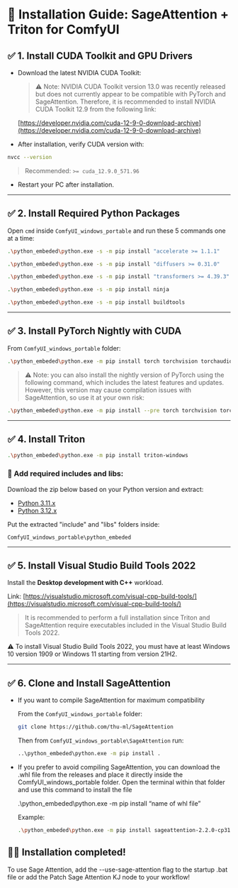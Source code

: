 # 🔧 Installation Guide: SageAttention + Triton for ComfyUI

## ✅ 1. Install CUDA Toolkit and GPU Drivers

- Download the latest NVIDIA CUDA Toolkit:

  > ⚠️ Note: NVIDIA CUDA Toolkit version 13.0 was recently released but does not currently appear to be compatible with PyTorch and SageAttention. Therefore, it is recommended to install NVIDIA CUDA Toolkit 12.9 from the following link:

  [https://developer.nvidia.com/cuda-12-9-0-download-archive](https://developer.nvidia.com/cuda-12-9-0-download-archive)

- After installation, verify CUDA version with:

```bash
nvcc --version
```

> Recommended: `>= cuda_12.9.0_571.96`

- Restart your PC after installation.

---

## ✅ 2. Install Required Python Packages

Open `cmd` inside `ComfyUI_windows_portable` and run these 5 commands one at a time:

```bash
.\python_embeded\python.exe -s -m pip install "accelerate >= 1.1.1"
```
```bash
.\python_embeded\python.exe -s -m pip install "diffusers >= 0.31.0"
```
```bash
.\python_embeded\python.exe -s -m pip install "transformers >= 4.39.3"
```
```bash
.\python_embeded\python.exe -s -m pip install ninja
```
```bash
.\python_embeded\python.exe -s -m pip install buildtools
```

---

## ✅ 3. Install PyTorch Nightly with CUDA

From `ComfyUI_windows_portable` folder:

```bash
.\python_embeded\python.exe -m pip install torch torchvision torchaudio --extra-index-url https://download.pytorch.org/whl/cu129 --upgrade
```

> ⚠️ Note: you can also install the nightly version of PyTorch using the following command, which includes the latest features and updates. However, this version may cause compilation issues with SageAttention, so use it at your own risk:

```bash
.\python_embeded\python.exe -m pip install --pre torch torchvision torchaudio --index-url https://download.pytorch.org/whl/nightly/cu129 --upgrade
```

---

## ✅ 4. Install Triton

```bash
.\python_embeded\python.exe -m pip install triton-windows
```

### 🧩 Add required includes and libs:

Download the zip below based on your Python version and extract:

- [Python 3.11.x](https://github.com/woct0rdho/triton-windows/releases/download/v3.0.0-windows.post1/python_3.11.9_include_libs.zip)
- [Python 3.12.x](https://github.com/woct0rdho/triton-windows/releases/download/v3.0.0-windows.post1/python_3.12.7_include_libs.zip)

Put the extracted "include" and "libs" folders inside:

```
ComfyUI_windows_portable\python_embeded
```

---

## ✅ 5. Install Visual Studio Build Tools 2022

Install the **Desktop development with C++** workload.

Link: [https://visualstudio.microsoft.com/visual-cpp-build-tools/](https://visualstudio.microsoft.com/visual-cpp-build-tools/)

> It is recommended to perform a full installation since Triton and SageAttention require executables included in the Visual Studio Build Tools 2022.

⚠️ To install Visual Studio Build Tools 2022, you must have at least Windows 10 version 1909 or Windows 11 starting from version 21H2.

---

## ✅ 6. Clone and Install SageAttention

- If you want to compile SageAttention for maximum compatibility

  From the `ComfyUI_windows_portable` folder:

  ```bash
  git clone https://github.com/thu-ml/SageAttention
  ```

  Then from `ComfyUI_windows_portable\SageAttention` run:

  ```bash
  ..\python_embeded\python.exe -m pip install .
  ```

- If you prefer to avoid compiling SageAttention, you can download the .whl file from the releases and place it directly inside the ComfyUI_windows_portable folder. Open the terminal within that folder and use this command to install the file

  .\python_embeded\python.exe -m pip install “name of whl file”

  Example:

  ```bash
  .\python_embeded\python.exe -m pip install sageattention-2.2.0-cp312-cp312-win_amd64.whl
  ```

## 🎉🎊 Installation completed!

To use Sage Attention, add the --use-sage-attention flag to the startup .bat file or add the Patch Sage Attention KJ node to your workflow!
